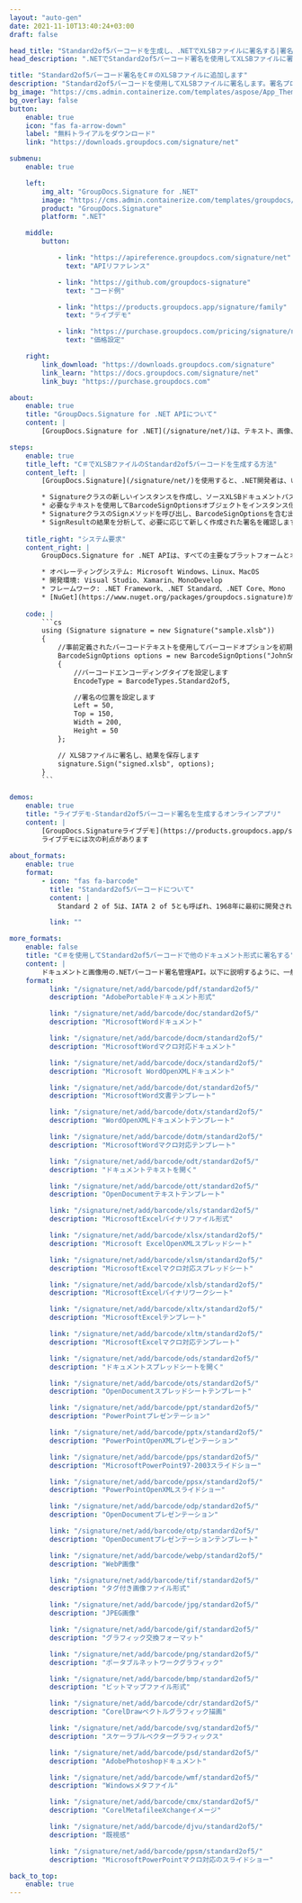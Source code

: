 ```yaml
---
layout: "auto-gen"
date: 2021-11-10T13:40:24+03:00
draft: false

head_title: "Standard2of5バーコードを生成し、.NETでXLSBファイルに署名する|署名文書"
head_description: ".NETでStandard2of5バーコード署名を使用してXLSBファイルに署名する-一般的なビジネスドキュメントや画像ファイル形式にバーコードを追加します."

title: "Standard2of5バーコード署名をC＃のXLSBファイルに追加します"
description: "Standard2of5バーコードを使用してXLSBファイルに署名します。署名プロパティを操作し、ニーズに合ったドキュメント内で高度な署名オプションを設定します."
bg_image: "https://cms.admin.containerize.com/templates/aspose/App_Themes/V3/images/bg/header1.png"
bg_overlay: false
button:
    enable: true
    icon: "fas fa-arrow-down"
    label: "無料トライアルをダウンロード"
    link: "https://downloads.groupdocs.com/signature/net"

submenu:
    enable: true

    left:
        img_alt: "GroupDocs.Signature for .NET"
        image: "https://cms.admin.containerize.com/templates/groupdocs/images/product-logos/90x90-noborder/groupdocs-signature-net.png"
        product: "GroupDocs.Signature"
        platform: ".NET"

    middle:
        button:

            - link: "https://apireference.groupdocs.com/signature/net"
              text: "APIリファレンス"

            - link: "https://github.com/groupdocs-signature"
              text: "コード例"

            - link: "https://products.groupdocs.app/signature/family"
              text: "ライブデモ"

            - link: "https://purchase.groupdocs.com/pricing/signature/net"
              text: "価格設定"

    right:
        link_download: "https://downloads.groupdocs.com/signature"
        link_learn: "https://docs.groupdocs.com/signature/net"
        link_buy: "https://purchase.groupdocs.com"

about:
    enable: true
    title: "GroupDocs.Signature for .NET APIについて"
    content: |
        [GroupDocs.Signature for .NET](/signature/net/)は、テキスト、画像、バーコード、スタンプ、フォームフィールド、QRコード、メタデータなどのさまざまな署名タイプを使用してデジタルドキュメントに電子署名するネイティブ.NETAPIです。ユーザーは、PDF、Microsoft Word、Excelワークシート、PowerPointプレゼンテーション、Adobe Photoshop、メタファイル、および画像ファイル形式内のデジタル署名を追加、編集、検証、削除、および検索でき、必要に応じて署名プロパティをカスタマイズするための追加サポートがあります。

steps:
    enable: true
    title_left: "C＃でXLSBファイルのStandard2of5バーコードを生成する方法"
    content_left: |
        [GroupDocs.Signature](/signature/net/)を使用すると、.NET開発者は、いくつかの簡単な手順を実行することで、アプリケーション内のXLSBファイルにStandard2of5バーコードを簡単に追加できます。

        * Signatureクラスの新しいインスタンスを作成し、ソースXLSBドキュメントパスをコンストラクターパラメーターとして渡します。
        * 必要なテキストを使用してBarcodeSignOptionsオブジェクトをインスタンス化し、EncodeTypeプロパティをStandard2of5に設定します。
        * SignatureクラスのSignメソッドを呼び出し、BarcodeSignOptionsを含む出力XLSBファイル名を渡します。
        * SignResultの結果を分析して、必要に応じて新しく作成された署名を確認します。
        
    title_right: "システム要求"
    content_right: |
        GroupDocs.Signature for .NET APIは、すべての主要なプラットフォームとオペレーティングシステムでサポートされています。以下のコードを実行する前に、システムに次の前提条件がインストールされていることを確認してください。

        * オペレーティングシステム: Microsoft Windows、Linux、MacOS
        * 開発環境: Visual Studio、Xamarin、MonoDevelop
        * フレームワーク: .NET Framework、.NET Standard、.NET Core、Mono
        * [NuGet](https://www.nuget.org/packages/groupdocs.signature)からGroupDocs.Signaturefor.NETの最新バージョンをダウンロードします
        
    code: |
        ```cs
        using (Signature signature = new Signature("sample.xlsb"))
        {
            //事前定義されたバーコードテキストを使用してバーコードオプションを初期化します
            BarcodeSignOptions options = new BarcodeSignOptions("JohnSmith")
            {
                //バーコードエンコーディングタイプを設定します
                EncodeType = BarcodeTypes.Standard2of5,

                //署名の位置を設定します
                Left = 50,
                Top = 150,
                Width = 200,
                Height = 50
            };

            // XLSBファイルに署名し、結果を保存します 
            signature.Sign("signed.xlsb", options);
        }
        ```
        
demos:
    enable: true
    title: "ライブデモ-Standard2of5バーコード署名を生成するオンラインアプリ"
    content: |
        [GroupDocs.Signatureライブデモ](https://products.groupdocs.app/signature/family)サイトにアクセスして、今すぐStandard2of5バーコードをXLSBファイルに追加します。  
        ライブデモには次の利点があります
        
about_formats:
    enable: true
    format:
        - icon: "fas fa-barcode"
          title: "Standard2of5バーコードについて"
          content: |
            Standard 2 of 5は、IATA 2 of 5とも呼ばれ、1968年に最初に開発されたCode 2 of 5シンボルファミリーのメンバーです。これは、国際航空運送協会（IATA）によって航空会社の処理に使用されています。貨物。 Standard 2 of 5シンボルのスペースは固定幅であるため、情報のエンコードにはバーのみが使用されます。 2 of 5の名前は、各文字のエンコードに使用される5つのバーのうち、2つが幅が広く、3つが幅が狭いという事実に由来しています。

          link: ""

more_formats:
    enable: false
    title: "C＃を使用してStandard2of5バーコードで他のドキュメント形式に署名する"
    content: |
        ドキュメントと画像用の.NETバーコード署名管理API。以下に説明するように、一般的なファイル形式のいくつかにバーコード署名を追加します。
    format: 
          link: "/signature/net/add/barcode/pdf/standard2of5/"
          description: "AdobePortableドキュメント形式"

          link: "/signature/net/add/barcode/doc/standard2of5/"
          description: "MicrosoftWordドキュメント"

          link: "/signature/net/add/barcode/docm/standard2of5/"
          description: "MicrosoftWordマクロ対応ドキュメント"

          link: "/signature/net/add/barcode/docx/standard2of5/"
          description: "Microsoft WordOpenXMLドキュメント"

          link: "/signature/net/add/barcode/dot/standard2of5/"
          description: "MicrosoftWord文書テンプレート"

          link: "/signature/net/add/barcode/dotx/standard2of5/"
          description: "WordOpenXMLドキュメントテンプレート"

          link: "/signature/net/add/barcode/dotm/standard2of5/"
          description: "MicrosoftWordマクロ対応テンプレート"       

          link: "/signature/net/add/barcode/odt/standard2of5/"
          description: "ドキュメントテキストを開く"

          link: "/signature/net/add/barcode/ott/standard2of5/"
          description: "OpenDocumentテキストテンプレート"

          link: "/signature/net/add/barcode/xls/standard2of5/"
          description: "MicrosoftExcelバイナリファイル形式"

          link: "/signature/net/add/barcode/xlsx/standard2of5/"
          description: "Microsoft ExcelOpenXMLスプレッドシート"

          link: "/signature/net/add/barcode/xlsm/standard2of5/"
          description: "MicrosoftExcelマクロ対応スプレッドシート"

          link: "/signature/net/add/barcode/xlsb/standard2of5/"
          description: "MicrosoftExcelバイナリワークシート"

          link: "/signature/net/add/barcode/xltx/standard2of5/"
          description: "MicrosoftExcelテンプレート"

          link: "/signature/net/add/barcode/xltm/standard2of5/"
          description: "MicrosoftExcelマクロ対応テンプレート"

          link: "/signature/net/add/barcode/ods/standard2of5/"
          description: "ドキュメントスプレッドシートを開く"

          link: "/signature/net/add/barcode/ots/standard2of5/"
          description: "OpenDocumentスプレッドシートテンプレート"

          link: "/signature/net/add/barcode/ppt/standard2of5/"
          description: "PowerPointプレゼンテーション"

          link: "/signature/net/add/barcode/pptx/standard2of5/"
          description: "PowerPointOpenXMLプレゼンテーション"

          link: "/signature/net/add/barcode/pps/standard2of5/"
          description: "MicrosoftPowerPoint97-2003スライドショー"

          link: "/signature/net/add/barcode/ppsx/standard2of5/"
          description: "PowerPointOpenXMLスライドショー"                              

          link: "/signature/net/add/barcode/odp/standard2of5/"
          description: "OpenDocumentプレゼンテーション"

          link: "/signature/net/add/barcode/otp/standard2of5/"
          description: "OpenDocumentプレゼンテーションテンプレート"

          link: "/signature/net/add/barcode/webp/standard2of5/"
          description: "WebP画像"

          link: "/signature/net/add/barcode/tif/standard2of5/"
          description: "タグ付き画像ファイル形式"

          link: "/signature/net/add/barcode/jpg/standard2of5/"
          description: "JPEG画像"

          link: "/signature/net/add/barcode/gif/standard2of5/"
          description: "グラフィック交換フォーマット"

          link: "/signature/net/add/barcode/png/standard2of5/"
          description: "ポータブルネットワークグラフィック"

          link: "/signature/net/add/barcode/bmp/standard2of5/"
          description: "ビットマップファイル形式"

          link: "/signature/net/add/barcode/cdr/standard2of5/"
          description: "CorelDrawベクトルグラフィック描画"

          link: "/signature/net/add/barcode/svg/standard2of5/"
          description: "スケーラブルベクターグラフィックス"

          link: "/signature/net/add/barcode/psd/standard2of5/"
          description: "AdobePhotoshopドキュメント"

          link: "/signature/net/add/barcode/wmf/standard2of5/"
          description: "Windowsメタファイル"        

          link: "/signature/net/add/barcode/cmx/standard2of5/"
          description: "CorelMetafileeXchangeイメージ"

          link: "/signature/net/add/barcode/djvu/standard2of5/"
          description: "既視感"

          link: "/signature/net/add/barcode/ppsm/standard2of5/"
          description: "MicrosoftPowerPointマクロ対応のスライドショー"

back_to_top:
    enable: true
---
```

